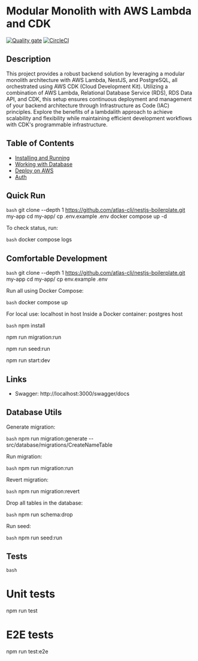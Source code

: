 # Modular Monolith with AWS Lambda and CDK

[![Quality gate](https://sonarcloud.io/api/project_badges/quality_gate?project=atlas-cli_nestjs-boilerplate)](https://sonarcloud.io/summary/new_code?id=atlas-cli_nestjs-boilerplate)
[![CircleCI](https://circleci.com/gh/circleci/circleci-docs.svg?style=svg)](https://circleci.com/gh/circleci/circleci-docs)

## Description

This project provides a robust backend solution by leveraging a modular monolith architecture with AWS Lambda, NestJS, and PostgreSQL, all orchestrated using AWS CDK (Cloud Development Kit). Utilizing a combination of AWS Lambda, Relational Database Service (RDS), RDS Data API, and CDK, this setup ensures continuous deployment and management of your backend architecture through Infrastructure as Code (IAC) principles. Explore the benefits of a lambdalith approach to achieve scalability and flexibility while maintaining efficient development workflows with CDK's programmable infrastructure.

## Table of Contents

- [Installing and Running](docs/installing-and-running.md)
- [Working with Database](docs/database.md)
- [Deploy on AWS](docs/deploy.md)
- [Auth](docs/auth.md)

## Quick Run

`bash`
git clone --depth 1 https://github.com/atlas-cli/nestjs-boilerplate.git my-app
cd my-app/
cp .env.example .env
docker compose up -d

To check status, run:

`bash`
docker compose logs

## Comfortable Development

`bash`
git clone --depth 1 https://github.com/atlas-cli/nestjs-boilerplate.git my-app
cd my-app/
cp env.example .env

Run all using Docker Compose:

`bash`
docker compose up

For local use: localhost in host
Inside a Docker container: postgres host

`bash`
npm install

npm run migration:run

npm run seed:run

npm run start:dev

## Links

- Swagger: http://localhost:3000/swagger/docs

## Database Utils

Generate migration:

`bash`
npm run migration:generate -- src/database/migrations/CreateNameTable

Run migration:

`bash`
npm run migration:run

Revert migration:

`bash`
npm run migration:revert

Drop all tables in the database:

`bash`
npm run schema:drop

Run seed:

`bash`
npm run seed:run

## Tests

`bash`
# Unit tests
npm run test

# E2E tests
npm run test:e2e